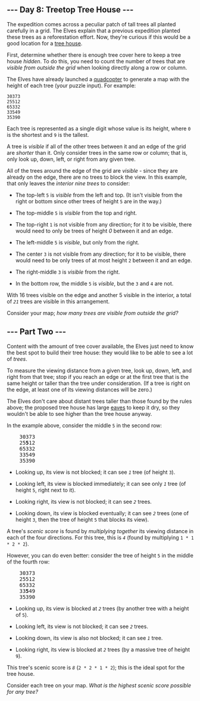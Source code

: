 ## --- Day 8: Treetop Tree House --- ##

The expedition comes across a peculiar patch of tall trees all planted
carefully in a grid. The Elves explain that a previous expedition
planted these trees as a reforestation effort. Now, they're curious if
this would be a good location for a [tree house](https://en.wikipedia.org/wiki/Tree_house).

First, determine whether there is enough tree cover here to keep a tree
house *hidden*. To do this, you need to count the number of trees that
are *visible from outside the grid* when looking directly along a row
or column.

The Elves have already launched a [quadcopter](https://en.wikipedia.org/wiki/Quadcopter)
to generate a map with the height of each tree (your puzzle input). For
example:

    30373
    25512
    65332
    33549
    35390

Each tree is represented as a single digit whose value is its height,
where `0` is the shortest and `9` is the tallest.

A tree is *visible* if all of the other trees between it and an edge of
the grid are *shorter* than it. Only consider trees in the same row or
column; that is, only look up, down, left, or right from any given
tree.

All of the trees around the edge of the grid are *visible* - since they
are already on the edge, there are no trees to block the view. In this
example, that only leaves the *interior nine trees* to consider:

  * The top-left `5` is *visible* from the left and top. (It isn't
    visible from the right or bottom since other trees of height `5`
    are in the way.)

  * The top-middle `5` is *visible* from the top and right.

  * The top-right `1` is not visible from any direction; for it to be
    visible, there would need to only be trees of height *0* between it
    and an edge.

  * The left-middle `5` is *visible*, but only from the right.

  * The center `3` is not visible from any direction; for it to be
    visible, there would need to be only trees of at most height `2`
    between it and an edge.

  * The right-middle `3` is *visible* from the right.

  * In the bottom row, the middle `5` is *visible*, but the `3` and `4`
    are not.

With 16 trees visible on the edge and another 5 visible in the
interior, a total of *`21`* trees are visible in this arrangement.

Consider your map; *how many trees are visible from outside the grid?*

## --- Part Two --- ##

Content with the amount of tree cover available, the Elves just need to
know the best spot to build their tree house: they would like to be
able to see a lot of *trees*.

To measure the viewing distance from a given tree, look up, down, left,
and right from that tree; stop if you reach an edge or at the first
tree that is the same height or taller than the tree under
consideration. (If a tree is right on the edge, at least one of its
viewing distances will be zero.)

The Elves don't care about distant trees taller than those found by the
rules above; the proposed tree house has large [eaves](https://en.wikipedia.org/wiki/Eaves)
to keep it dry, so they wouldn't be able to see higher than the tree
house anyway.

In the example above, consider the middle `5` in the second row:

<pre>
    30373
    25<b>5</b>12
    65332
    33549
    35390
</pre>

  * Looking up, its view is not blocked; it can see *`1`* tree (of
    height `3`).

  * Looking left, its view is blocked immediately; it can see only *`1`*
    tree (of height `5`, right next to it).

  * Looking right, its view is not blocked; it can see *`2`* trees.

  * Looking down, its view is blocked eventually; it can see *`2`*
    trees (one of height `3`, then the tree of height `5` that blocks
    its view).

A tree's *scenic score* is found by *multiplying together* its viewing
distance in each of the four directions. For this tree, this is *`4`*
(found by multiplying `1 * 1 * 2 * 2`).

However, you can do even better: consider the tree of height `5` in the
middle of the fourth row:

<pre>
    30373
    25512
    65332
    33<b>5</b>49
    35390
</pre>

  * Looking up, its view is blocked at *`2`* trees (by another tree
    with a height of `5`).

  * Looking left, its view is not blocked; it can see *`2`* trees.

  * Looking down, its view is also not blocked; it can see *`1`* tree.

  * Looking right, its view is blocked at *`2`* trees (by a massive
    tree of height `9`).

This tree's scenic score is *`8`* (`2 * 2 * 1 * 2`); this is the ideal
spot for the tree house.

Consider each tree on your map. *What is the highest scenic score
possible for any tree?*
